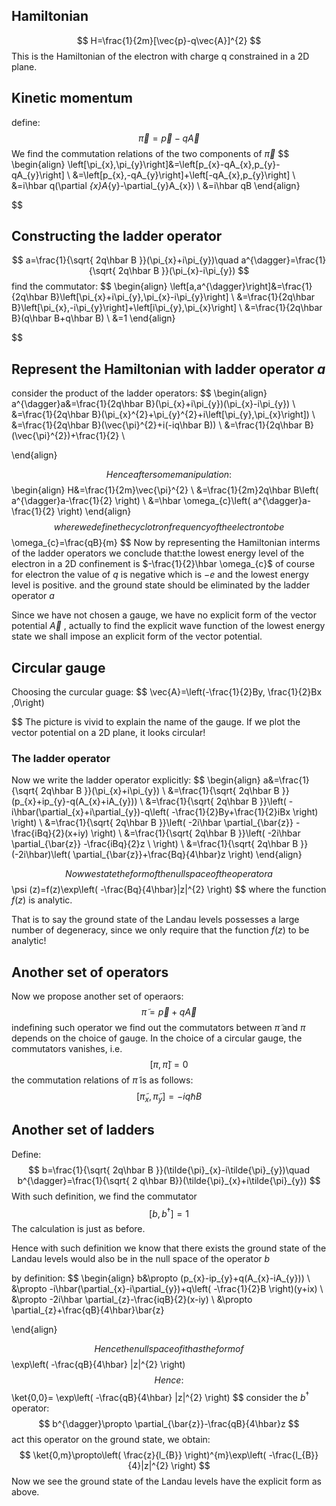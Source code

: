 ## Hamiltonian
$$
H=\frac{1}{2m}[\vec{p}-q\vec{A}]^{2} 
$$
This is the Hamiltonian of the electron with charge q constrained in a 2D plane.
## Kinetic momentum
define:
$$
\vec{\pi}=\vec{p}-q\vec{A}
$$
We find the commutation relations of the two components of $\vec{\pi}$
$$
\begin{align}
\left[\pi_{x},\pi_{y}\right]&=\left[p_{x}-qA_{x},p_{y}-qA_{y}\right] \\
&=\left[p_{x},-qA_{y}\right]+\left[-qA_{x},p_{y}\right] \\
&=i\hbar q(\partial _{x}A_{y}-\partial_{y}A_{x}) \\
&=i\hbar qB
\end{align}

$$
## Constructing the ladder operator
$$
a=\frac{1}{\sqrt{ 2q\hbar B }}(\pi_{x}+i\pi_{y})\quad a^{\dagger}=\frac{1}{\sqrt{ 2q\hbar B }}(\pi_{x}-i\pi_{y})
$$
find the commutator:
$$
\begin{align}
\left[a,a^{\dagger}\right]&=\frac{1}{2q\hbar B}\left[\pi_{x}+i\pi_{y},\pi_{x}-i\pi_{y}\right] \\
&=\frac{1}{2q\hbar B}\left[\pi_{x},-i\pi_{y}\right]+\left[i\pi_{y},\pi_{x}\right] \\
&=\frac{1}{2q\hbar B}(q\hbar B+q\hbar B) \\
&=1
\end{align}

$$
## Represent the Hamiltonian with ladder operator $a$

consider the product of the ladder operators:
$$
\begin{align}
a^{\dagger}a&=\frac{1}{2q\hbar B}(\pi_{x}+i\pi_{y})(\pi_{x}-i\pi_{y}) \\
&=\frac{1}{2q\hbar B}(\pi_{x}^{2}+\pi_{y}^{2}+i\left[\pi_{y},\pi_{x}\right]) \\
&=\frac{1}{2q\hbar B}(\vec{\pi}^{2}+i(-iq\hbar B)) \\
&=\frac{1}{2q\hbar B}(\vec{\pi}^{2})+\frac{1}{2} \\

\end{align}

$$
Hence after some manipulation:
$$
\begin{align}
H&=\frac{1}{2m}\vec{\pi}^{2} \\
&=\frac{1}{2m}2q\hbar B\left( a^{\dagger}a-\frac{1}{2} \right) \\
&=\hbar \omega_{c}\left( a^{\dagger}a-\frac{1}{2} \right)
\end{align}
$$
where we define the cyclotron frequency of the electron to be
$$
\omega_{c}=\frac{qB}{m}
$$
Now by representing the Hamiltonian interms of the ladder operators we conclude that:the lowest energy level of the electron in a 2D confinement is $-\frac{1}{2}\hbar \omega_{c}$
of course for electron the value of $q$ is negative which is $-e$ and the lowest energy level is positive.
and the ground state should be eliminated by the ladder operator $a$

Since we have not chosen a gauge, we have no explicit form of the vector potential $\vec{A}$ , actually to find the explicit wave function of the lowest energy state we shall impose an explicit form of the vector potential.
## Circular gauge

Choosing the curcular guage:
$$
\vec{A}=\left(-\frac{1}{2}By, \frac{1}{2}Bx ,0\right)

$$
The picture is vivid to explain the name of the gauge. If we plot the vector potential on a 2D plane, it looks circular! 
### The ladder operator 
Now we write the ladder operator explicitly:
$$
\begin{align}
a&=\frac{1}{\sqrt{ 2q\hbar B }}(\pi_{x}+i\pi_{y}) \\
&=\frac{1}{\sqrt{ 2q\hbar B }}(p_{x}+ip_{y}-q(A_{x}+iA_{y})) \\
&=\frac{1}{\sqrt{ 2q\hbar B }}\left( -i\hbar(\partial_{x}+i\partial_{y})-q\left( -\frac{1}{2}By+\frac{1}{2}iBx \right) \right) \\
&=\frac{1}{\sqrt{ 2q\hbar B }}\left( -2i\hbar \partial_{\bar{z}} -\frac{iBq}{2}(x+iy) \right) \\
&=\frac{1}{\sqrt{ 2q\hbar B }}\left( -2i\hbar \partial_{\bar{z}} -\frac{iBq}{2}z  \\
\right) \\
&=\frac{1}{\sqrt{ 2q\hbar B }}(-2i\hbar)\left( \partial_{\bar{z}}+\frac{Bq}{4\hbar}z \right)
\end{align}

$$
Now we state the form of the null space of the operator a
$$
\psi (z)=f(z)\exp\left( -\frac{Bq}{4\hbar}|z|^{2} \right)
$$
where the function $f(z)$ is analytic.

That is to say the ground state of the Landau levels possesses a large number of degeneracy, since we only require that the function $f(z)$ to be analytic!
## Another set of operators

Now we propose another set of operaors:
$$
\tilde{\pi}=\vec{p}+q\vec{A}
$$
indefining such operator we find out the commutators between $\tilde{\pi}$ and $\pi$ depends on the choice of gauge.
In the choice of a circular gauge, the commutators vanishes, i.e.
$$
\left[\pi,\tilde{\pi}\right]=0
$$
the commutation relations of $\tilde{\pi}$ is as follows:
$$
\left[\tilde{\pi}_{x},\tilde{\pi}_{y}\right]=-iq\hbar B
$$
## Another set of ladders

Define:
$$
b=\frac{1}{\sqrt{ 2q\hbar B }}(\tilde{\pi}_{x}-i\tilde{\pi}_{y})\quad b^{\dagger}=\frac{1}{\sqrt{ 2 q\hbar B}}(\tilde{\pi}_{x}+i\tilde{\pi}_{y})
$$
With such definition, we find the commutator
$$
\left[b,b^{\dagger}\right]=1
$$
The calculation is just as before.

Hence with such definition we know that there exists the ground state of the Landau levels would also be in the null space of the operator $b$

by definition:
$$
\begin{align} 
b&\propto (p_{x}-ip_{y}+q(A_{x}-iA_{y})) \\
&\propto -i\hbar(\partial_{x}-i\partial_{y})+q\left( -\frac{1}{2}B \right)(y+ix) \\
&\propto -2i\hbar \partial_{z}-\frac{iqB}{2}(x-iy) \\
&\propto \partial_{z}+\frac{qB}{4\hbar}\bar{z}

\end{align} 

$$
Hence the null space of it has the form of 
$$
\exp\left( -\frac{qB}{4\hbar} |z|^{2} \right)
$$
Hence:
$$
\ket{0,0}= \exp\left( -\frac{qB}{4\hbar} |z|^{2} \right)
$$
consider the $b^{\dagger}$ operator:
$$
b^{\dagger}\propto \partial_{\bar{z}}-\frac{qB}{4\hbar}z
$$
act this operator on the ground state, we obtain:
$$
\ket{0,m}\propto\left( \frac{z}{l_{B}} \right)^{m}\exp\left( -\frac{l_{B}}{4}|z|^{2} \right) 
$$
Now we see the ground state of the Landau levels have the explicit form as above.
